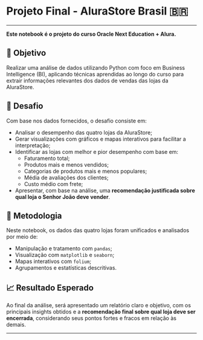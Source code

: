 # Projeto Final - AluraStore Brasil 🇧🇷
___

**Este notebook é o projeto do curso Oracle Next Education + Alura.**

## 🎯 Objetivo

Realizar uma análise de dados utilizando Python com foco em Business Intelligence (BI), aplicando técnicas aprendidas ao longo do curso para extrair informações relevantes dos dados de vendas das lojas da AluraStore.

## 📌 Desafio

Com base nos dados fornecidos, o desafio consiste em:

- Analisar o desempenho das quatro lojas da AluraStore;
- Gerar visualizações com gráficos e mapas interativos para facilitar a interpretação;
- Identificar as lojas com melhor e pior desempenho com base em:
  - Faturamento total;
  - Produtos mais e menos vendidos;
  - Categorias de produtos mais e menos populares;
  - Média de avaliações dos clientes;
  - Custo médio com frete;
- Apresentar, com base na análise, uma **recomendação justificada sobre qual loja o Senhor João deve vender**.

## 🧠 Metodologia

Neste notebook, os dados das quatro lojas foram unificados e analisados por meio de:

- Manipulação e tratamento com `pandas`;
- Visualização com `matplotlib` e `seaborn`;
- Mapas interativos com `folium`;
- Agrupamentos e estatísticas descritivas.

## 📈 Resultado Esperado

Ao final da análise, será apresentado um relatório claro e objetivo, com os principais insights obtidos e a **recomendação final sobre qual loja deve ser encerrada**, considerando seus pontos fortes e fracos em relação às demais.

---
